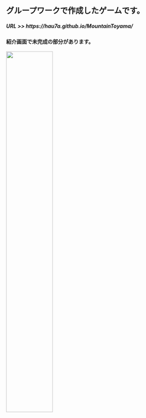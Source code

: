 ## グループワークで作成したゲームです。
<h5> URL >> https://hau7a.github.io/MountainToyama/
<h4>紹介画面で未完成の部分があります。
<br/>
<br/>
<img src="https://github.com/Hau7a/MountainToyama/assets/125656433/7dd542e0-1a72-43de-9dae-72c4232878c6" width="50%" />
